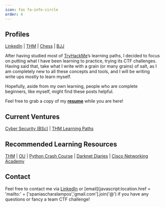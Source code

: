 ```yaml
---
icon: fas fa-info-circle
order: 4
---
```

<script src="https://tryhackme.com/badge/2134791"></script>

## Profiles
 
[LinkedIn](https://www.linkedin.com/in/charalamposspanias/) \| [THM](https://tryhackme.com/p/Cspanias) \| [Chess](https://www.chess.com/member/spaniasch) \| [BJJ](https://smoothcomp.com/en/profile/101916)  

After having studied most of [TryHackMe](https://tryhackme.com/)’s learning paths, I decided to focus on putting what I have been learning to practice, trying its CTF challenges. Having said that, take what I write with a grain (or many grains) of salt, as I am completely new to all these concepts and tools, and I will be writing write ups mostly to learn myself.

Hopefully, aside from my own learning, people who are complete beginners, like myself, might find these posts helpful.

Feel free to grab a copy of my __[resume](https://drive.google.com/file/d/10_o6X0mdp6ivJW7FZl-7LnuP01U0OtPI/view?usp=sharing)__ while you are here!

## Current Ventures

[Cyber Security (BSc)](https://www.open.ac.uk/courses/computing-it/degrees/bsc-cyber-security-r60) \| [THM Learning Paths](https://tryhackme.com/hacktivities#learning-paths)

## Recommended Learning Resources 

[THM](https://tryhackme.com/dashboard) \| [OU](https://www.open.ac.uk/) \| [Python Crash Course](https://nostarch.com/pythoncrashcourse2e) \| [Darknet Diaries](https://darknetdiaries.com/) \| [Cisco Networking Academy](https://skillsforall.com/)

## Contact

Feel free to contact me via [LinkedIn](https://www.linkedin.com/in/charalamposspanias/) or [email](javascript:location.href = 'mailto:' + ['spaniascharalampos','gmail.com'].join('@') if you have any questions or fancy a team CTF challenge!  
